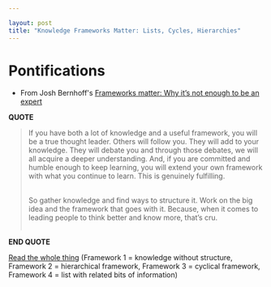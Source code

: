 ```yaml
---

layout: post
title: "Knowledge Frameworks Matter: Lists, Cycles, Hierarchies"
---
```


# Pontifications

* From Josh Bernhoff's [Frameworks matter: Why it’s not enough to be an expert](https://withoutbullshit.com/blog/frameworks-matter-why-its-not-enough-to-be-an-expert)

**QUOTE**

<blockquote>
If you have both a lot of knowledge and a useful framework, you will  be a true thought leader. Others will follow you. They will add to your  knowledge. They will debate you and through those debates, we will all  acquire a deeper understanding. And, if you are committed and humble  enough to keep learning, you will extend your own framework with what  you continue to learn. This is genuinely fulfilling.<br /><br />

So gather  knowledge and find ways to structure it. Work on the big idea and the  framework that goes with it. Because, when it comes to leading people to  think better and know more, that’s cru.<br /><br />

</blockquote>

**END QUOTE**

[Read the whole thing](https://withoutbullshit.com/blog/frameworks-matter-why-its-not-enough-to-be-an-expert) (Framework 1 = knowledge without structure, Framework 2 = hierarchical framework, Framework 3 = cyclical framework, Framework 4 = list  with related bits of information)


